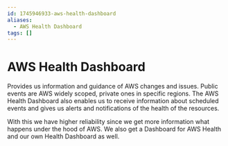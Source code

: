 ```yaml
---
id: 1745946933-aws-health-dashboard
aliases:
  - AWS Health Dashboard
tags: []
---
```


# AWS Health Dashboard

Provides us information and guidance of AWS changes and issues. Public events are AWS widely scoped, private ones in specific regions. The AWS Health Dashboard also enables us to receive information about scheduled events and gives us alerts and notifications of the health of the resources.

With this we have higher reliability since we get more information what happens under the hood of AWS. We also get a Dashboard for AWS Health and our own Health Dashboard as well.
